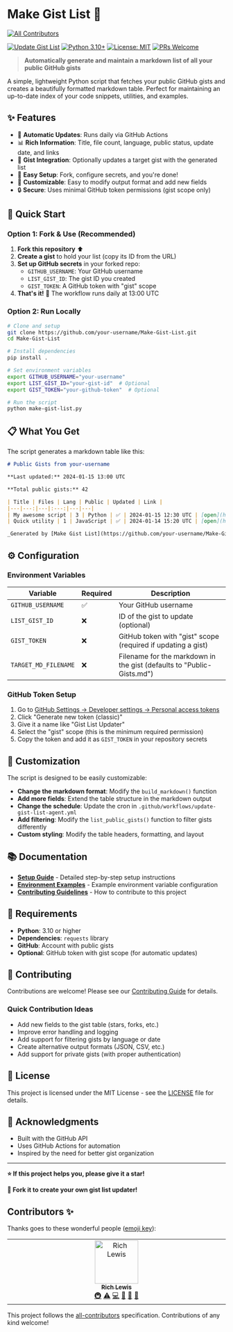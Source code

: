 # Make Gist List 📝
<!-- ALL-CONTRIBUTORS-BADGE:START - Do not remove or modify this section -->
[![All Contributors](https://img.shields.io/badge/all_contributors-1-orange.svg?style=flat-square)](#contributors-)
<!-- ALL-CONTRIBUTORS-BADGE:END -->

[![Update Gist List](https://github.com/RichLewis007/Make-Gist-List/actions/workflows/update-gist-list-agent.yml/badge.svg)](https://github.com/RichLewis007/Make-Gist-List/actions/workflows/update-gist-list-agent.yml)
[![Python 3.10+](https://img.shields.io/badge/python-3.10+-blue.svg)](https://www.python.org/downloads/)
[![License: MIT](https://img.shields.io/badge/License-MIT-yellow.svg)](https://opensource.org/licenses/MIT)
[![PRs Welcome](https://img.shields.io/badge/PRs-welcome-brightgreen.svg)](http://makeapullrequest.com)

> **Automatically generate and maintain a markdown list of all your public GitHub gists**

A simple, lightweight Python script that fetches your public GitHub gists and creates a beautifully formatted markdown table. Perfect for maintaining an up-to-date index of your code snippets, utilities, and examples.

## ✨ Features

- 🔄 **Automatic Updates**: Runs daily via GitHub Actions
- 📊 **Rich Information**: Title, file count, language, public status, update date, and links
- 🎯 **Gist Integration**: Optionally updates a target gist with the generated list
- 🚀 **Easy Setup**: Fork, configure secrets, and you're done!
- 🎨 **Customizable**: Easy to modify output format and add new fields
- 🔒 **Secure**: Uses minimal GitHub token permissions (gist scope only)

## 🚀 Quick Start

### Option 1: Fork & Use (Recommended)

1. **Fork this repository** ⬆️
2. **Create a gist** to hold your list (copy its ID from the URL)
3. **Set up GitHub secrets** in your forked repo:
   - `GITHUB_USERNAME`: Your GitHub username
   - `LIST_GIST_ID`: The gist ID you created
   - `GIST_TOKEN`: A GitHub token with "gist" scope
4. **That's it!** 🎉 The workflow runs daily at 13:00 UTC

### Option 2: Run Locally

```bash
# Clone and setup
git clone https://github.com/your-username/Make-Gist-List.git
cd Make-Gist-List

# Install dependencies
pip install .

# Set environment variables
export GITHUB_USERNAME="your-username"
export LIST_GIST_ID="your-gist-id"  # Optional
export GIST_TOKEN="your-github-token"  # Optional

# Run the script
python make-gist-list.py
```

## 📋 What You Get

The script generates a markdown table like this:

```markdown
# Public Gists from your-username

**Last updated:** 2024-01-15 13:00 UTC

**Total public gists:** 42

| Title | Files | Lang | Public | Updated | Link |
|---|---:|---|:---:|---|---|
| My awesome script | 3 | Python | ✅ | 2024-01-15 12:30 UTC | [open](https://gist.github.com/...) |
| Quick utility | 1 | JavaScript | ✅ | 2024-01-14 15:20 UTC | [open](https://gist.github.com/...) |

_Generated by [Make Gist List](https://github.com/your-username/Make-Gist-List)._
```

## ⚙️ Configuration

### Environment Variables

| Variable | Required | Description |
|----------|----------|-------------|
| `GITHUB_USERNAME` | ✅ | Your GitHub username |
| `LIST_GIST_ID` | ❌ | ID of the gist to update (optional) |
| `GIST_TOKEN` | ❌ | GitHub token with "gist" scope (required if updating a gist) |
| `TARGET_MD_FILENAME` | ❌ | Filename for the markdown in the gist (defaults to "Public-Gists.md") |

### GitHub Token Setup

1. Go to [GitHub Settings → Developer settings → Personal access tokens](https://github.com/settings/tokens)
2. Click "Generate new token (classic)"
3. Give it a name like "Gist List Updater"
4. Select the "gist" scope (this is the minimum required permission)
5. Copy the token and add it as `GIST_TOKEN` in your repository secrets

## 🎨 Customization

The script is designed to be easily customizable:

- **Change the markdown format**: Modify the `build_markdown()` function
- **Add more fields**: Extend the table structure in the markdown output
- **Change the schedule**: Update the cron in `.github/workflows/update-gist-list-agent.yml`
- **Add filtering**: Modify the `list_public_gists()` function to filter gists differently
- **Custom styling**: Modify the table headers, formatting, and layout

## 📚 Documentation

- **[Setup Guide](SETUP.md)** - Detailed step-by-step setup instructions
- **[Environment Examples](env.example)** - Example environment variable configuration
- **[Contributing Guidelines](CONTRIBUTING.md)** - How to contribute to this project

## 🔧 Requirements

- **Python**: 3.10 or higher
- **Dependencies**: `requests` library
- **GitHub**: Account with public gists
- **Optional**: GitHub token with gist scope (for automatic updates)

## 🤝 Contributing

Contributions are welcome! Please see our [Contributing Guide](CONTRIBUTING.md) for details.

### Quick Contribution Ideas

- Add new fields to the gist table (stars, forks, etc.)
- Improve error handling and logging
- Add support for filtering gists by language or date
- Create alternative output formats (JSON, CSV, etc.)
- Add support for private gists (with proper authentication)

## 📄 License

This project is licensed under the MIT License - see the [LICENSE](LICENSE) file for details.

## 🙏 Acknowledgments

- Built with the GitHub API
- Uses GitHub Actions for automation
- Inspired by the need for better gist organization

---

**⭐ If this project helps you, please give it a star!**

**🔄 Fork it to create your own gist list updater!**

## Contributors ✨

Thanks goes to these wonderful people ([emoji key](https://allcontributors.org/docs/en/emoji-key)):

<!-- ALL-CONTRIBUTORS-LIST:START - Do not remove or modify this section -->
<!-- prettier-ignore-start -->
<!-- markdownlint-disable -->
<table>
  <tbody>
    <tr>
      <td align="center" valign="top" width="14.28%"><a href="https://github.com/RichLewis007"><img src="https://avatars.githubusercontent.com/u/1149213?v=4?s=100" width="100px;" alt="Rich Lewis"/><br /><sub><b>Rich Lewis</b></sub></a><br /><a href="#infra-RichLewis007" title="Infrastructure (Hosting, Build-Tools, etc)">🚇</a> <a href="https://github.com/RichLewis007/Make-Gist-List/commits?author=RichLewis007" title="Tests">⚠️</a> <a href="https://github.com/RichLewis007/Make-Gist-List/commits?author=RichLewis007" title="Code">💻</a> <a href="https://github.com/RichLewis007/Make-Gist-List/commits?author=RichLewis007" title="Documentation">📖</a> <a href="#ideas-RichLewis007" title="Ideas, Planning, & Feedback">🤔</a> <a href="#maintenance-RichLewis007" title="Maintenance">🚧</a></td>
    </tr>
  </tbody>
</table>

<!-- markdownlint-restore -->
<!-- prettier-ignore-end -->

<!-- ALL-CONTRIBUTORS-LIST:END -->

This project follows the [all-contributors](https://github.com/all-contributors/all-contributors) specification. Contributions of any kind welcome!